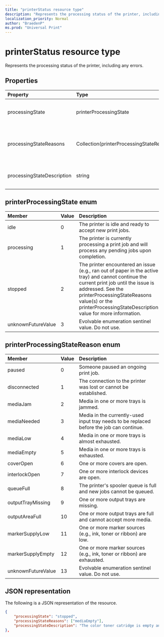 ```yaml
---
title: "printerStatus resource type"
description: "Represents the processing status of the printer, including any errors."
localization_priority: Normal
author: "BraedenP"
ms.prod: "Universal Print"
---
```


# printerStatus resource type

Represents the processing status of the printer, including any errors.

## Properties
| Property     | Type        | Description |
|:-------------|:------------|:------------|
|processingState|printerProcessingState|The current processing state. Valid values are described in the `printerProcessingState enum` table below. Read-only.|
|processingStateReasons|Collection(printerProcessingStateReason)|The list of reasons describing why the printer is in the current state. Valid values are described in the `printerProcessingStateReason` table below. Read-only.|
|processingStateDescription|string|A human-readable description of the printer's current processing state. Read-only.|

## printerProcessingState enum

|Member|Value|Description|
|:---|:---|:---|
|idle|0|The printer is idle and ready to accept new print jobs.|
|processing|1|The printer is currently processing a print job and will process any pending jobs upon completion.|
|stopped|2|The printer encountered an issue (e.g., ran out of paper in the active tray) and cannot continue the current print job until the issue is addressed. See the printerProcessingStateReasons value(s) or the printerProcessingStateDescription value for more information.|
|unknownFutureValue|3|Evolvable enumeration sentinel value. Do not use.|

## printerProcessingStateReason enum

|Member|Value|Description|
|:---|:---|:---|
|paused|0|Someone paused an ongoing print job.|
|disconnected|1|The connection to the printer was lost or cannot be established.|
|mediaJam|2|Media in one or more trays is jammed.|
|mediaNeeded|3|Media in the currently-used input tray needs to be replaced before the job can continue.|
|mediaLow|4|Media in one or more trays is almost exhausted.|
|mediaEmpty|5|Media in one or more trays is exhausted.|
|coverOpen|6|One or more covers are open.|
|interlockOpen|7|One or more interlock devices are open.|
|queueFull|8|The printer's spooler queue is full and new jobs cannot be queued.|
|outputTrayMissing|9|One or more output trays are missing.|
|outputAreaFull|10|One or more output trays are full and cannot accept more media.|
|markerSupplyLow|11|One or more marker sources (e.g., ink, toner or ribbon) are low.|
|markerSupplyEmpty|12|One or more marker sources (e.g., ink, toner or ribbon) are exhausted.|
|unknownFutureValue|13|Evolvable enumeration sentinel value. Do not use.|

## JSON representation

The following is a JSON representation of the resource.

<!-- {
  "blockType": "resource",
  "optionalProperties": [

  ],
  "@odata.type": "microsoft.graph.printerStatus"
}-->

```json
{
    "processingState": "stopped",
    "processingStateReasons": ["mediaEmpty"],
    "processingStateDescription": "The color toner catridge is empty and needs to be replaced to continue printing."
},

```

<!-- uuid: 8fcb5dbc-d5aa-4681-8e31-b001d5168d79
2015-10-25 14:57:30 UTC -->
<!-- {
  "type": "#page.annotation",
  "description": "printerStatus resource",
  "keywords": "",
  "section": "documentation",
  "tocPath": ""
}-->
